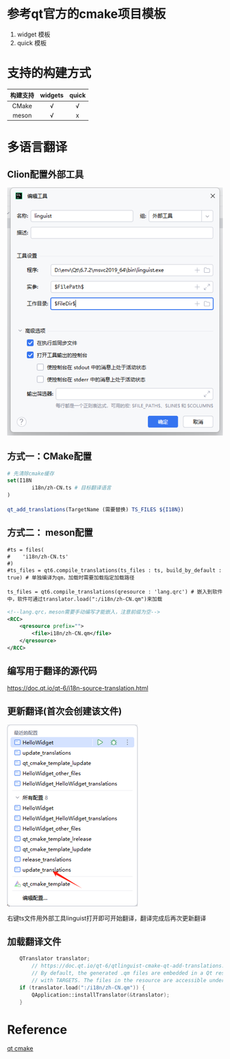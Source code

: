 # 参考qt官方的cmake项目模板

1. widget 模板
2. quick 模板

# 支持的构建方式

| 构建支持  | widgets | quick |
|:-----:|:-------:|:-----:|
| CMake |    √    |   √   |
| meson |    √    |   x   |

# 多语言翻译

## Clion配置外部工具

![linguist配置](linguist.png)

## 方式一：CMake配置

```cmake
# 先清除cmake缓存
set(I18N
        i18n/zh-CN.ts # 目标翻译语言
)

qt_add_translations(TargetName (需要替换) TS_FILES ${I18N})

```

## 方式二： meson配置

```jetbrainsmeson
#ts = files(
#    'i18n/zh-CN.ts'
#)
#ts_files = qt6.compile_translations(ts_files : ts, build_by_default : true) # 单独编译为qm，加载时需要加载指定加载路径

ts_files = qt6.compile_translations(qresource : 'lang.qrc') # 嵌入到软件中，软件可通过translator.load(":/i18n/zh-CN.qm")来加载

```

```xml
<!--lang.qrc，meson需要手动编写才能嵌入，注意前缀为空-->
<RCC>
    <qresource prefix="">
        <file>i18n/zh-CN.qm</file>
    </qresource>
</RCC>
```

## 编写用于翻译的源代码

https://doc.qt.io/qt-6/i18n-source-translation.html

## 更新翻译(首次会创建该文件)

![从项目中读取需要翻译的文本](update_translations.png)

右键ts文件用外部工具linguist打开即可开始翻译，翻译完成后再次更新翻译

## 加载翻译文件

```c++
    QTranslator translator;
        // https://doc.qt.io/qt-6/qtlinguist-cmake-qt-add-translations.html#embedding-generated-qm-files-in-resources
        // By default, the generated .qm files are embedded in a Qt resource that will be linked into the targets passed
        // with TARGETS. The files in the resource are accessible under the resource prefix "/i18n".
    if (translator.load(":/i18n/zh-CN.qm")) {
        QApplication::installTranslator(&translator);
    }
```

# Reference

[qt cmake](https://doc.qt.io/qt-6/cmake-get-started.html)